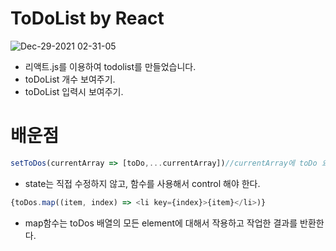 # ToDoList by React
![Dec-29-2021 02-31-05](https://user-images.githubusercontent.com/79510152/147591965-c8da43f4-880f-4be9-8efe-8624f78d7e28.gif)

- 리액트.js를 이용하여 todolist를 만들었습니다.
- toDoList 개수 보여주기.
- toDoList 입력시 보여주기.
# 배운점
```js
setToDos(currentArray => [toDo,...currentArray])//currentArray에 toDo 요소를 추가.
```
- state는 직접 수정하지 않고, 함수를 사용해서 control 해야 한다.
```js
{toDos.map((item, index) => <li key={index}>{item}</li>)}
```
- map함수는 toDos 배열의 모든 element에 대해서 작용하고 작업한 결과를 반환한다.
